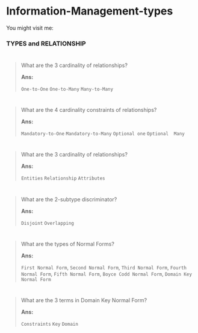 # Information-Management-types
You might visit me:

### TYPES and RELATIONSHIP
#
>What are the 3 cardinality of relationships?
>
>**Ans:**
>
>`One-to-One`
>`One-to-Many`
>`Many-to-Many`                
#
>What are the 4 cardinality constraints of relationships?
>
>**Ans:**
>
>`Mandatory-to-One`
>`Mandatory-to-Many`
>`Optional one`
>`Optional  Many` 
#
>What are the 3 cardinality of relationships?
>
>**Ans:**
>
>`Entities`
>`Relationship`
>`Attributes` 
#
>What are the 2-subtype discriminator?
>
>**Ans:**
>
>`Disjoint`
>`Overlapping`
#
>What are the types of Normal Forms?
>
>**Ans:**
>
>`First Normal Form`,
>`Second Normal Form`,
>`Third Normal Form`,
>`Fourth Normal Form`,
>`Fifth Normal Form`,
>`Boyce Codd Normal Form`,
>`Domain Key Normal Form`
#
>What are the 3 terms in Domain Key Normal Form?
>
>**Ans:**
>
>`Constraints`
>`Key`
>`Domain`
#
